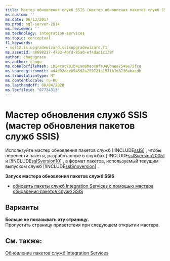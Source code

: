 ```yaml
---
title: Мастер обновления служб SSIS (мастер обновления пакетов служб SSIS) | Документация Майкрософт
ms.custom: ''
ms.date: 06/13/2017
ms.prod: sql-server-2014
ms.reviewer: ''
ms.technology: integration-services
ms.topic: conceptual
f1_keywords:
- sql12.is.upgradewizard.ssisupgradewizard.f1
ms.assetid: a8698217-4793-40fd-85a0-ef4dad1c139f
author: chugugrace
ms.author: chugu
ms.openlocfilehash: 1b54c9c781b41a00bec8afa848baea7549e75fce
ms.sourcegitcommit: ad4d92dce894592a259721a1571b1d8736abacdb
ms.translationtype: MT
ms.contentlocale: ru-RU
ms.lasthandoff: 08/04/2020
ms.locfileid: "87734313"
---
```

# <a name="ssis-upgrade-wizard-ssis-package-upgrade-wizard"></a>Мастер обновления служб SSIS (мастер обновления пакетов служб SSIS)
  Используйте мастер обновления пакетов служб [!INCLUDE[ssIS](../includes/ssis-md.md)] , чтобы перенести пакеты, разработанные в службах [!INCLUDE[ssISversion2005](../includes/ssisversion2005-md.md)] и [!INCLUDE[ssISversion10](../includes/ssisversion10-md.md)] , в формат пакетов, используемый текущим выпуском служб [!INCLUDE[ssISnoversion](../includes/ssisnoversion-md.md)] .  
  
 **Запуск мастера обновления пакетов служб SSIS**  
  
-   [обновить пакеты служб Integration Services с помощью мастера обновления пакетов служб SSIS](install-windows/upgrade-integration-services-packages-using-the-ssis-package-upgrade-wizard.md)  
  
## <a name="options"></a>Варианты  
 **Больше не показывать эту страницу.**  
 Пропустить страницу приветствия при следующем открытии мастера.  
  
## <a name="see-also"></a>См. также:  
 [Обновление пакетов служб Integration Services](install-windows/upgrade-integration-services-packages.md)  
  
  
